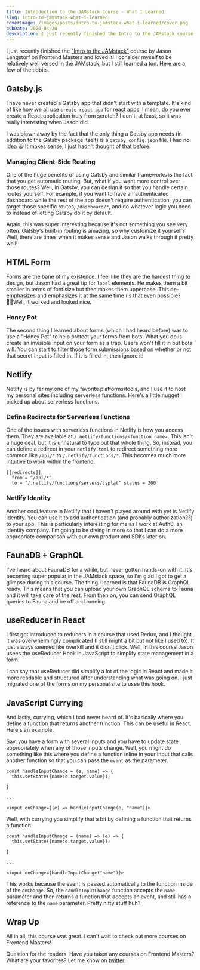 ```yaml
---
title: Introduction to the JAMstack Course - What I Learned
slug: intro-to-jamstack-what-i-learned
coverImage: /images/posts/intro-to-jamstack-what-i-learned/cover.png
pubDate: 2020-04-20
description: I just recently finished the Intro to the JAMstack course by Jason Lengstorf on Frontend Masters and loved it! I consider myself to be relatively well versed in the JAMstack, but I still learned a ton. Here are a few of the tidbits.
---
```


I just recently finished the ["Intro to the JAMstack"](https://frontendmasters.com/workshops/jamstack/) course by Jason Lengstorf on Frontend Masters and loved it! I consider myself to be relatively well versed in the JAMstack, but I still learned a ton. Here are a few of the tidbits.

## Gatsby.js

I have never created a Gatsby app that didn't start with a template. It's kind of like how we all use `create-react-app` for react apps. I mean, do you ever create a React application truly from scratch? I don't, at least, so it was really interesting when Jason did.

I was blown away by the fact that the only thing a Gatsby app needs (in addition to the Gatsby package itself) is a `gatsby_config.json` file. I had no idea 🙀 It makes sense, I just hadn't thought of that before.

### Managing Client-Side Routing

One of the huge benefits of using Gatsby and similar frameworks is the fact that you get automatic routing. But, what if you want more control over those routes? Well, in Gatsby, you can design it so that you handle certain routes yourself. For example, if you want to have an authenticated dashboard while the rest of the app doesn't require authentication, you can target those specific routes, `/dashboard/*`, and do whatever logic you need to instead of letting Gatsby do it by default.

Again, this was super interesting because it's not something you see very often. Gatsby's built-in routing is amazing, so why customize it yourself? Well, there are times when it makes sense and Jason walks through it pretty well!

## HTML Form

Forms are the bane of my existence. I feel like they are the hardest thing to design, but Jason had a great tip for `label` elements. He makes them a bit smaller in terms of font size but then makes them uppercase. This de-emphasizes and emphasizes it at the same time (is that even possible? 🤷‍♂️Well, it worked and looked nice.

### Honey Pot

The second thing I learned about forms (which I had heard before) was to use a "Honey Pot" to help protect your forms from bots. What you do is create an invisible input on your form as a trap. Users won't fill it in but bots will. You can start to filter those form submissions based on whether or not that secret input is filled in. If it is filled in, then ignore it!

## Netlify

Netlify is by far my one of my favorite platforms/tools, and I use it to host my personal sites including serverless functions. Here's a little nugget I picked up about serverless functions.

### Define Redirects for Serverless Functions

One of the issues with serverless functions in Netlify is how you access them. They are available at `/.netlify/functions/<function_name>`. This isn't a huge deal, but it is unnatural to type out that whole thing. So, instead, you can define a redirect in your `netlify.toml` to redirect something more common like `/api/*` to `/.netlify/functions/*`. This becomes much more intuitive to work within the frontend.

    [[redirects]]
      from = “/api/*”
      to = ‘/.netlify/functions/servers/:splat’ status = 200

### Netlify Identity

Another cool feature in Netlify that I haven't played around with yet is Netlify Identity. You can use it to add authentication (and probably authorization??) to your app. This is particularly interesting for me as I work at Auth0, an identity company. I'm going to be diving in more so that I can do a more appropriate comparison with our own product and SDKs later on.

## FaunaDB + GraphQL

I've heard about FaunaDB for a while, but never gotten hands-on with it. It's becoming super popular in the JAMstack space, so I'm glad I got to get a glimpse during this course. The thing I learned is that FaunaDB is GraphQL ready. This means that you can upload your own GraphQL schema to Fauna and it will take care of the rest. From then on, you can send GraphQL queries to Fauna and be off and running.

## useReducer in React

I first got introduced to reducers in a course that used Redux, and I thought it was overwhelmingly complicated (I still might a bit but not like I used to). It just always seemed like overkill and it didn't click. Well, in this course Jason usees the useReducer Hook in JavaScript to simplify state management in a form.

I can say that useReducer did simplify a lot of the logic in React and made it more readable and structured after understanding what was going on. I just migrated one of the forms on my personal site to usee this hook.

## JavaScript Currying

And lastly, currying, which I had never heard of. It's basically where you define a function that returns another function. This can be useful in React. Here's an example.

Say, you have a form with several inputs and you have to update state appropriately when any of those inputs change. Well, you might do something like this where you define a function inline in your input that calls another function so that you can pass the `event` as the parameter.

    const handleInputChange = (e, name) => {
      this.setState({name:e.target.value});

    }

    ...

    <input onChange={(e) => handleInputChange(e, "name")}>

Well, with currying you simplify that a bit by defining a function that returns a function.

    const handleInputChange = (name) => (e) => {
      this.setState({name:e.target.value});

    }

    ...

    <input onChange={handleInputChange("name")}>

This works because the event is passed automatically to the function inside of the `onChange`. So, the `handleInputChange` function accepts the `name` parameter and then returns a function that accepts an event, and still has a reference to the `name` parameter. Pretty nifty stuff huh?

## Wrap Up

All in all, this course was great. I can't wait to check out more courses on Frontend Masters!

Question for the readers. Have you taken any courses on Frontend Masters? What are your favorites? Let me know on [twitter](https://twitter.com/jamesqquick)!
